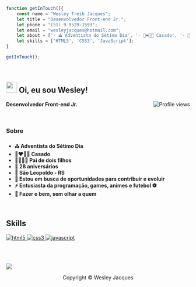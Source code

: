 ```JavaScript
function getInTouch(){
    const name = "Wesley Treib Jacques"; 
    let title = "Desenvolvedor Front-end Jr."; 
    let phone = "(51) 9 9529-1593"; 
    let email = "wesleyjacques@hotmail.com"; 
    let about = ['- ⛪ Adventista do Sétimo Dia', '- 👩‍❤️‍💋‍👨 Casado', '- 👨‍👩‍👦‍👦 Pai de três filhos', '- 🎂 30 aniversários', '- 🏡 São Leopoldo - RS', '- 🤔 Estou em busca de oportunidades para contribuir e evoluir', '- ❤️ Entusiasta da programação, games, animes e futebol', '- 🌱 Fazer o bem, sem olhar a quem']; 
    let skills = ['HTML5', 'CSS3', 'JavaScript'];
}

getInTouch();
```

<br/>

<h2 align="left"><img src="https://raw.githubusercontent.com/kaueMarques/kaueMarques/master/hi.gif" height="30px"> Oi, eu sou Wesley!</h2>

**Desenvolvedor Front-end Jr.**
<img align="right" src="https://komarev.com/ghpvc/?username=wesleytj&color=yellow" alt="Profile views" />

<br/>

<h3>Sobre</h3>

- **⛪ Adventista do Sétimo Dia**
- **👩‍❤️‍💋‍👨 Casado**
- **👨‍👩‍👦‍👦 Pai de dois filhos**
- **🎂 28 aniversários**
- **🏡 São Leopoldo - RS**
- **🤔 Estou em busca de oportunidades para contribuir e evoluir**
- **⚡ Entusiasta da programação, games, animes e futebol ⚽**
- **🌱 Fazer o bem, sem olhar a quem**

<br/>

## Skills
<a href="https://www.w3.org/html/" target="_blank"> 
    <img src="https://img.shields.io/badge/html-E34F26.svg?style=for-the-badge&logo=html5&logoColor=white"
      alt="html5"/> 
</a>
<a href="https://www.w3schools.com/css/" target="_blank">
    <img src="https://img.shields.io/badge/css-1572B6.svg?style=for-the-badge&logo=css3&logoColor=white"
      alt="css3"/>
</a>
<a href="https://developer.mozilla.org/en-US/docs/Web/JavaScript" target="_blank"> 
    <img src="https://img.shields.io/badge/Javascript-F7DF1E.svg?style=for-the-badge&logo=javascript&logoColor=black"
      alt="javascript"/> 
</a>

<br/><br/>

<img src="https://user-images.githubusercontent.com/73097560/115834477-dbab4500-a447-11eb-908a-139a6edaec5c.gif"> 

<p align="center">Copyright © Wesley Jacques</p>
